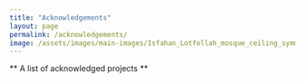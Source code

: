 ```yaml
---
title: "Acknowledgements"
layout: page
permalink: /acknowledgements/
image: /assets/images/main-images/Isfahan_Lotfollah_mosque_ceiling_symmetric-banner-narrow.jpg
---
```


** A list of acknowledged projects **